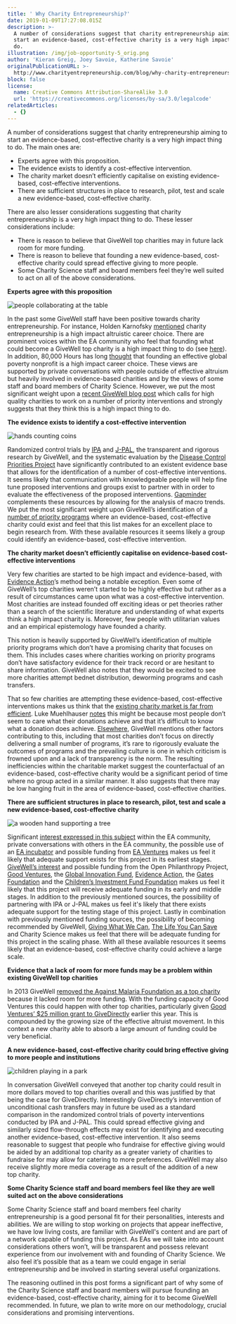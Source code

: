 ```yaml
---
title: ' Why Charity Entrepreneurship?'
date: 2019-01-09T17:27:08.015Z
description: >-
  A number of considerations suggest that charity entrepreneurship aiming to
  start an evidence-based, cost-effective charity is a very high impact thing to
  do.
illustration: /img/job-opportunity-5_orig.png
author: 'Kieran Greig, Joey Savoie, Katherine Savoie'
originalPublicationURL: >-
  http://www.charityentrepreneurship.com/blog/why-charity-entrepreneurship7292348#
block: false
license:
  name: Creative Commons Attribution-ShareAlike 3.0
  url: 'https://creativecommons.org/licenses/by-sa/3.0/legalcode'
relatedArticles:
  - {}
---
```

A number of considerations suggest that charity entrepreneurship aiming to start an evidence-based, cost-effective charity is a very high impact thing to do. The main ones are:

* Experts agree with this proposition.
* The evidence exists to identify a cost-effective intervention.
* The charity market doesn’t efficiently capitalise on existing evidence-based, cost-effective interventions.
* There are sufficient structures in place to research, pilot, test and scale a new evidence-based, cost-effective charity.

There are also lesser considerations suggesting that charity entrepreneurship is a very high impact thing to do. These lesser considerations include:

* There is reason to believe that GiveWell top charities may in future lack room for more funding.
* There is reason to believe that founding a new evidence-based, cost-effective charity could spread effective giving to more people.
* Some Charity Science staff and board members feel they’re well suited to act on all of the above considerations.

**​Experts agree with this proposition**

![people collaborating at the table](/img/job-opportunity-2_orig.png)

In the past some GiveWell staff have been positive towards charity entrepreneurship. For instance, Holden Karnofsky [mentioned](https://www.givewell.org/altruistic-career-choice) charity entrepreneurship is a high impact altruistic career choice. There are prominent voices within the EA community who feel that founding what could become a GiveWell top charity is a high impact thing to do (see [here](https://forum.effectivealtruism.org/posts/Dd3XF4tw8FE482XrS/request-for-feedback-researching-global-poverty)). In addition, 80,000 Hours has long [thought](https://80000hours.org/career-reviews/founding-effective-global-poverty-non-profits/) that founding an effective global poverty nonprofit is a high impact career choice. These views are supported by private conversations with people outside of effective altruism but heavily involved in evidence-based charities and by the views of some staff and board members of Charity Science. However, we put the most significant weight upon a [recent GiveWell blog post](https://blog.givewell.org/2015/10/15/charities-wed-like-to-see/) which calls for high quality charities to work on a number of priority interventions and strongly suggests that they think this is a high impact thing to do.   ​

**The evidence exists to identify a cost-effective intervention**

![hands counting coins](/img/job-opportunity-3_orig.png)

Randomized control trials by [IPA](https://www.poverty-action.org/) and [J-PAL](https://www.povertyactionlab.org/), the transparent and rigorous research by GiveWell, and the systematic evaluation by the [Disease Control Priorities Project](https://en.wikipedia.org/wiki/Disease_Control_Priorities_Project) have significantly contributed to an existent evidence base that allows for the identification of a number of cost-effective interventions. It seems likely that communication with knowledgeable people will help fine tune proposed interventions and groups exist to partner with in order to evaluate the effectiveness of the proposed interventions. [Gapminder](https://www.gapminder.org/) complements these resources by allowing for the analysis of macro trends. We put the most significant weight upon GiveWell’s identification of [a number of priority programs](https://www.givewell.org/research/intervention-reports) where an evidence-based, cost-effective charity could exist and feel that this list makes for an excellent place to begin research from. With these available resources it seems likely a group could identify an evidence-based, cost-effective intervention.  ​

**The charity market doesn’t efficiently capitalise on evidence-based cost-effective interventions**

Very few charities are started to be high impact and evidence-based, with [Evidence Action](https://www.evidenceaction.org/)’s method being a notable exception. Even some of GiveWell’s top charities weren’t started to be highly effective but rather as a result of circumstances came upon what was a cost-effective intervention. Most charities are instead founded off exciting ideas or pet theories rather than a search of the scientific literature and understanding of what experts think a high impact charity is. Moreover, few people with utilitarian values and an empirical epistemology have founded a charity.

This notion is heavily supported by GiveWell’s identification of multiple priority programs which don’t have a promising charity that focuses on them. This includes cases where charities working on priority programs don’t have satisfactory evidence for their track record or are hesitant to share information. GiveWell also notes that they would be excited to see more charities attempt bednet distribution, deworming programs and cash transfers.

That so few charities are attempting these evidence-based, cost-effective interventions makes us think that the [existing charity market is far from efficient](https://blog.givewell.org/2013/05/02/broad-market-efficiency/). Luke Muehlhauser [notes](https://www.lesswrong.com/posts/JBKrSNEejyE7nYmqq/how-efficient-is-the-charitable-market) this might be because most people don’t seem to care what their donations achieve and that it’s difficult to know what a donation does achieve. [Elsewhere](https://blog.givewell.org/2013/12/10/obstacles-to-giving-as-consumption/), GiveWell mentions other factors contributing to this, including that most charities don’t focus on directly delivering a small number of programs, it’s rare to rigorously evaluate the outcomes of programs and the prevailing culture is one in which criticism is frowned upon and a lack of transparency is the norm. The resulting inefficiencies within the charitable market suggest the counterfactual of an evidence-based, cost-effective charity would be a significant period of time where no group acted in a similar manner. It also suggests that there may be low hanging fruit in the area of evidence-based, cost-effective charities.

**There are sufficient structures in place to research, pilot, test and scale a new evidence-based, cost-effective charity**

![a wooden hand supporting a tree](/img/job-opportunity-4_orig.png)

Significant [interest expressed in this subject](https://forum.effectivealtruism.org/posts/Dd3XF4tw8FE482XrS/request-for-feedback-researching-global-poverty) within the EA community, private conversations with others in the EA community, the possible use of an [EA incubator](http://eagrow.herokuapp.com/) and possible funding from [EA Ventures](https://forum.effectivealtruism.org/posts/eQpAPSbfejeud8fkj/ea-ventures-request-for-projects-update) makes us feel it likely that adequate support exists for this project in its earliest stages. [GiveWell’s interest](https://blog.givewell.org/2015/03/05/2015-plan-for-givewells-traditional-top-charities-work/#experimentalwork) and possible funding from the Open Philanthropy Project, [Good Ventures](http://www.goodventures.org/), the [Global Innovation Fund](http://www.charityscience.com/blog/the-only-gif-that-improves-the-world), [Evidence Action](https://www.evidenceaction.org/#about), the [Gates Foundation](https://www.gatesfoundation.org/) and the [Children’s Investment Fund Foundation](https://ciff.org/) makes us feel it likely that this project will receive adequate funding in its early and middle stages. In addition to the previously mentioned sources, the possibility of partnering with IPA or J-PAL makes us feel it's likely that there exists adequate support for the testing stage of this project. Lastly in combination with previously mentioned funding sources, the possibility of becoming recommended by GiveWell, [Giving What We Can](https://www.givingwhatwecan.org/), [The Life You Can Save](https://www.thelifeyoucansave.org/) and Charity Science makes us feel that there will be adequate funding for this project in the scaling phase. With all these available resources it seems likely that an evidence-based, cost-effective charity could achieve a large scale.

**Evidence that a lack of room for more funds may be a problem within existing GiveWell top charities**

In 2013 GiveWell [removed the Against Malaria Foundation as a top charity](https://blog.givewell.org/2013/11/26/change-in-against-malaria-foundation-recommendation-status-room-for-more-funding-related/) because it lacked room for more funding. With the funding capacity of Good Ventures this could happen with other top charities, particularly given [Good Ventures’ $25 million grant to GiveDirectly](https://blog.givewell.org/2015/08/03/good-ventures-25-million-grant-to-givedirectly/) earlier this year. This is compounded by the growing size of the effective altruist movement. In this context a new charity able to absorb a large amount of funding could be very beneficial.

**A new evidence-based, cost-effective charity could bring effective giving to more people and institutions**

![children playing in a park](/img/job-opportunity-9_orig.png)

In conversation GiveWell conveyed that another top charity could result in more dollars moved to top charities overall and this was justified by that being the case for GiveDirectly. Interestingly GiveDirectly’s intervention of unconditional cash transfers may in future be used as a standard comparison in the randomized control trials of poverty interventions conducted by IPA and J-PAL. This could spread effective giving and similarly sized flow-through effects may exist for identifying and executing another evidence-based, cost-effective intervention. It also seems reasonable to suggest that people who fundraise for effective giving would be aided by an additional top charity as a greater variety of charities to fundraise for may allow for catering to more preferences. GiveWell may also receive slightly more media coverage as a result of the addition of a new top charity.

**Some Charity Science staff and board members feel like they are well suited act on the above considerations**

Some Charity Science staff and board members feel charity entrepreneurship is a good personal fit for their personalities, interests and abilities. We are willing to stop working on projects that appear ineffective, we have low living costs, are familiar with GiveWell's content and are part of a network capable of funding this project. As EAs we will take into account considerations others won’t, will be transparent and possess relevant experience from our involvement with and founding of Charity Science. We also feel it’s possible that as a team we could engage in serial entrepreneurship and be involved in starting several useful organizations.

​The reasoning outlined in this post forms a significant part of why some of the Charity Science staff and board members will pursue founding an evidence-based, cost-effective charity, aiming for it to become GiveWell recommended. In future, we plan to write more on our methodology, crucial considerations and promising interventions.

